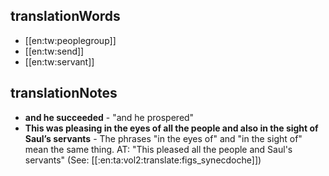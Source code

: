 ## translationWords

* [[en:tw:peoplegroup]]
* [[en:tw:send]]
* [[en:tw:servant]]

## translationNotes

* **and he succeeded** - "and he prospered"
* **This was pleasing in the eyes of all the people and also in the sight of Saul’s servants** - The phrases "in the eyes of" and "in the sight of" mean the same thing. AT: "This pleased all the people and Saul's servants" (See: [[:en:ta:vol2:translate:figs_synecdoche]])
